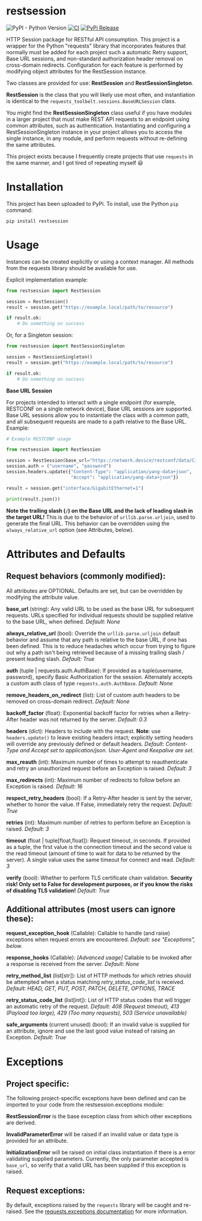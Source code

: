# restsession

![PyPI - Python Version](https://img.shields.io/pypi/pyversions/restsession) [![CI](https://github.com/palmersample/restsession/actions/workflows/ci.yml/badge.svg)](https://github.com/palmersample/restsession/actions/workflows/ci.yml) [![PyPi Release](https://github.com/palmersample/restsession/actions/workflows/release.yml/badge.svg)](https://github.com/palmersample/restsession/actions/workflows/release.yml)


HTTP Session package for RESTful API consumption. This project is a wrapper for the Python "requests" library that incorporates features that normally must be added for each project such a automatic Retry support, Base URL sessions, and non-standard authorization header removal on cross-domain redirects. Configuration for each feature is performed by modifying object attributes for the RestSession instance.

Two classes are provided for use: **RestSession** and **RestSessionSingleton**.

**RestSession** is the class that you will likely use most often, and instantiation is identical to the `requests_toolbelt.sessions.BaseURLSession` class.

You might find the **RestSessionSingleton** class useful if you have modules in a larger project that must make REST API requests to an endpoint using common attributes, such as authentication. Instantiating and configuring a RestSessionSingleton instance in your project allows you to access the single instance, in any module, and perform requests without re-defining the same attributes.  

This project exists because I frequently create projects that use `requests` in the same manner, and I got tired of repeating myself :smiley:

# Installation

This project has been uploaded to PyPi. To install, use the Python `pip` command:

`pip install restsession`

# Usage

Instances can be created explicitly or using a context manager. All methods from the requests library should be available for use.

Explicit implementation example:

```python
from restsession import RestSession

session = RestSession()
result = session.get("https://example.local/path/to/resource")

if result.ok:
    # Do something on success
```

Or, for a Singleton session:

```python
from restsession import RestSessionSingleton

session = RestSessionSingleton()
result = session.get("https://example.local/path/to/resource")

if result.ok:
    # Do something on success
```

**Base URL Session**

For projects intended to interact with a single endpoint (for example, RESTCONF on a single network device), Base URL sessions are supported. Base URL sessions allow you to instantiate the class with a common path, and all subsequent requests are made to a path relative to the Base URL. Example:

```python
# Example RESTCONF usage

from restsession import RestSession

session = RestSession(base_url="https://network.device/restconf/data/Cisco-IOS-XE-native:native/")
session.auth = ("username", "password")
session.headers.update({"Content-Type": "application/yang-data+json",
                        "Accept": "application/yang-data+json"})

result = session.get("interface/GigabitEthernet=1")

print(result.json())
```

**Note the trailing slash (`/`) on the Base URL and the lack of leading slash in the target URL!** This is due to the behavior of `urllib.parse.urljoin`, used to generate the final URL. This behavior can be overridden using the `always_relative_url` option (see Attributes, below).

# Attributes and Defaults

## Request behaviors (commonly modified):

All attributes are OPTIONAL. Defaults are set, but can be overridden by modifying the attribute value.

**base_url** (string): Any valid URL to be used as the base URL for subsequent requests. URLs specified for individual requests should be supplied relative to the base URL, when defined. *Default: None*

**always_relative_url** (bool): Override the `urllib.parse.urljoin` default behavior and assume that any path is relative to the base URL, if one has been defined. This is to reduce headaches which occur from trying to figure out why a path isn't being retrieved because of a missing trailing slash / present leading slash. *Default: True* 

**auth** (tuple | requests.auth.AuthBase): If provided as a tuple(username, password), specify Basic Authorization for the session. Alternately accepts a custom auth class of type `requests.auth.AuthBase`. *Default: None* 

**remove_headers_on_redirect** (list): List of custom auth headers to be removed on cross-domain redirect. *Default: None*

**backoff_factor** (float): Exponential backoff factor for retries when a Retry-After header was not returned by the server. *Default: 0.3* 

**headers** (dict): Headers to include with the request. **Note**: use `headers.update()` to leave existing headers intact; explicitly setting headers will override any previously defined or default headers. *Default: Content-Type and Accept set to application/json. User-Agent and Keepalive are set.*

**max_reauth** (int): Maximum number of times to attempt to reauthenticate and retry an unauthorized request before an Exception is raised. *Default: 3*

**max_redirects** (int): Maximum number of redirects to follow before an Exception is raised. *Default: 16*

**respect_retry_headers** (bool): If a Retry-After header is sent by the server, whether to honor the value. If False, immediately retry the request. *Default: True*

**retries** (int): Maximum number of retries to perform before an Exception is raised. *Default: 3*

**timeout** (float | tuple\[float,float\]): Request timeout, in seconds. If provided as a tuple, the first value is the connection timeout and the second value is the read timeout (amount of time to wait for data to be returned by the server). A single value uses the same timeout for connect and read. *Default: 3*

**verify** (bool): Whether to perform TLS certificate chain validation. **Security risk! Only set to False for development purposes, or if you know the risks of disabling TLS validation!** *Default: True*

## Additional attributes (most users can ignore these):

**request_exception_hook** (Callable): Callable to handle (and raise) exceptions when request errors are encountered. *Default: see "Exceptions", below.*

**response_hooks** (Callable): *\[Advanced usage\]* Callable to be invoked after a response is received from the server. *Default: None*

**retry_method_list** (list\[str\]): List of HTTP methods for which retries should be attempted when a status matching *retry_status_code_list* is received. *Default: HEAD, GET, PUT, POST, PATCH, DELETE, OPTIONS, TRACE*

**retry_status_code_list** (list\[int\]): List of HTTP status codes that will trigger an automatic retry of the request. *Default: 408 (Request timeout), 413 (Payload too large), 429 (Too many requests), 503 (Service unavailable)*

**safe_arguments** (current unused) (bool): If an invalid value is supplied for an attribute, ignore and use the last good value instead of raising an Exception. *Default: True*

# Exceptions

## Project specific:

The following project-specific exceptions have been defined and can be imported to your code from the restsession.exceptions module:

**RestSessionError** is the base exception class from which other exceptions are derived.

**InvalidParameterError** will be raised if an invalid value or data type is provided for an attribute.

**InitializationError** will be raised on initial class instantiation if there is a error validating supplied parameters. Currently, the only parameter accepted is `base_url`, so verify that a valid URL has been supplied if this exception is raised.

## Request exceptions:

By default, exceptions raised by the `requests` library will be caught and re-raised. See the [requests.exceptions documentation](https://requests.readthedocs.io/en/latest/_modules/requests/exceptions/) for more information. 
